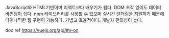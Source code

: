 JavaScript와 HTML기반이며 리액트보다 배우기가 쉽다.
DOM 조작 없이도 데이터 바인딩이 쉽다.
npm 라이브러리를 사용할 수 있으며 실시간 렌더링을 지원하기 때문에 다이나믹한 웹 구현이 가능하다.
가볍고 효율적이다. 개발자 편의성이 높다.

doc ref
https://vuejs.org/api/#v-on
